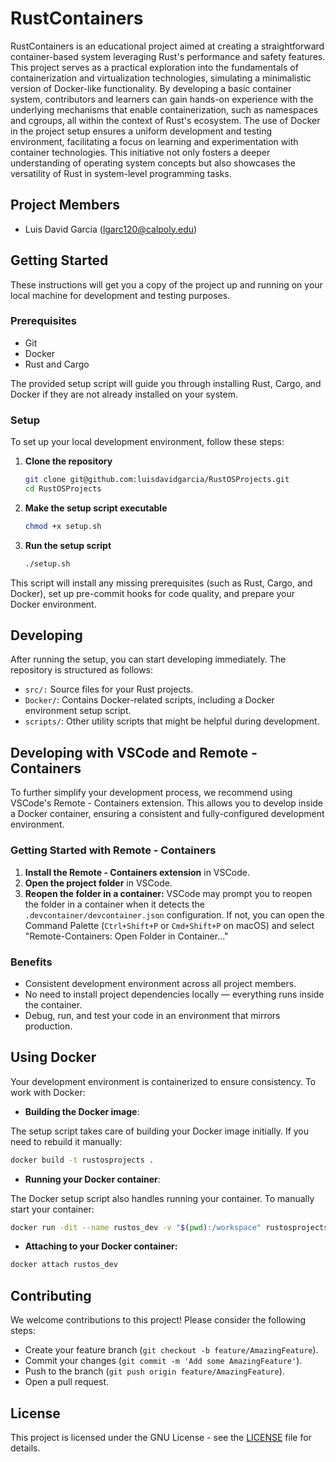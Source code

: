 # RustContainers

RustContainers is an educational project aimed at creating a straightforward container-based system leveraging Rust's performance and safety features. This project serves as a practical exploration into the fundamentals of containerization and virtualization technologies, simulating a minimalistic version of Docker-like functionality. By developing a basic container system, contributors and learners can gain hands-on experience with the underlying mechanisms that enable containerization, such as namespaces and cgroups, all within the context of Rust's ecosystem. The use of Docker in the project setup ensures a uniform development and testing environment, facilitating a focus on learning and experimentation with container technologies. This initiative not only fosters a deeper understanding of operating system concepts but also showcases the versatility of Rust in system-level programming tasks.

## Project Members

- Luis David Garcia ([lgarc120@calpoly.edu](lgarc120@calpoly.edu))

## Getting Started

These instructions will get you a copy of the project up and running on your local machine for development and testing purposes.

### Prerequisites

- Git
- Docker
- Rust and Cargo

The provided setup script will guide you through installing Rust, Cargo, and Docker if they are not already installed on your system.

### Setup

To set up your local development environment, follow these steps:

1. **Clone the repository**

   ```sh
   git clone git@github.com:luisdavidgarcia/RustOSProjects.git
   cd RustOSProjects
   ```

2. **Make the setup script executable**

    ```sh
    chmod +x setup.sh
    ```

3. **Run the setup script**

    ```sh
    ./setup.sh
    ```

This script will install any missing prerequisites (such as Rust, Cargo, and Docker), set up pre-commit hooks for code quality, and prepare your Docker environment.

## Developing

After running the setup, you can start developing immediately. The repository is structured as follows:

- `src/:` Source files for your Rust projects.
- `Docker/`: Contains Docker-related scripts, including a Docker environment setup script.
- `scripts/`: Other utility scripts that might be helpful during development.

## Developing with VSCode and Remote - Containers

To further simplify your development process, we recommend using VSCode's Remote - Containers extension. This allows you to develop inside a Docker container, ensuring a consistent and fully-configured development environment.

### Getting Started with Remote - Containers

1. **Install the Remote - Containers extension** in VSCode.
2. **Open the project folder** in VSCode.
3. **Reopen the folder in a container:** VSCode may prompt you to reopen the folder in a container when it detects the `.devcontainer/devcontainer.json` configuration. If not, you can open the Command Palette (`Ctrl+Shift+P` or `Cmd+Shift+P` on macOS) and select "Remote-Containers: Open Folder in Container..."

### Benefits

- Consistent development environment across all project members.
- No need to install project dependencies locally — everything runs inside the container.
- Debug, run, and test your code in an environment that mirrors production.

## Using Docker

Your development environment is containerized to ensure consistency. To work with Docker:

- **Building the Docker image**:

The setup script takes care of building your Docker image initially. If you need to rebuild it manually:

```sh
docker build -t rustosprojects .
```

- **Running your Docker container**:

The Docker setup script also handles running your container. To manually start your container:

```sh
docker run -dit --name rustos_dev -v "$(pwd):/workspace" rustosprojects
```

- **Attaching to your Docker container:**

```sh
docker attach rustos_dev
```

## Contributing

We welcome contributions to this project! Please consider the following steps:

- Create your feature branch (`git checkout -b feature/AmazingFeature`).
- Commit your changes (`git commit -m 'Add some AmazingFeature'`).
- Push to the branch (`git push origin feature/AmazingFeature`).
- Open a pull request.

## License

This project is licensed under the GNU License - see the [LICENSE](./LICENSE) file for details.
